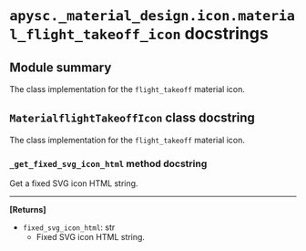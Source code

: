 # `apysc._material_design.icon.material_flight_takeoff_icon` docstrings

## Module summary

The class implementation for the `flight_takeoff` material icon.

## `MaterialflightTakeoffIcon` class docstring

The class implementation for the `flight_takeoff` material icon.

### `_get_fixed_svg_icon_html` method docstring

Get a fixed SVG icon HTML string.<hr>

**[Returns]**

- `fixed_svg_icon_html`: str
  - Fixed SVG icon HTML string.